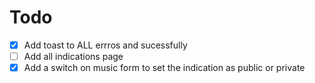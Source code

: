 # Todo
- [x] Add toast to ALL errros and sucessfully
- [ ] Add all indications page
- [x] Add a switch on music form to set the indication as public or private
